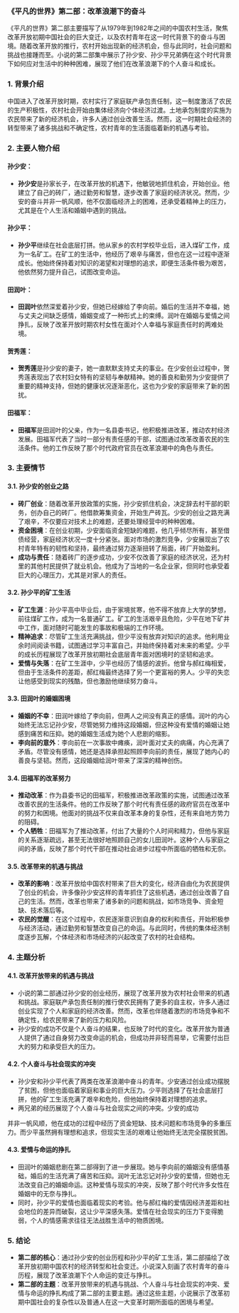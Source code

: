 ### 《平凡的世界》第二部：改革浪潮下的奋斗

《平凡的世界》第二部主要描写了从1979年到1982年之间的中国农村生活，聚焦改革开放初期中国社会的巨大变迁，以及农村青年在这一时代背景下的奋斗与困境。随着改革开放的推行，农村开始出现新的经济机会，但与此同时，社会问题和挑战也接踵而至。小说的第二部集中展示了孙少安、孙少平兄弟俩在这个时代背景下如何应对生活中的种种困难，展现了他们在改革浪潮下的个人奋斗和成长。

### 1. **背景介绍**
中国进入了改革开放时期，农村实行了家庭联产承包责任制，这一制度激活了农民的生产积极性，农村社会开始由集体经济向个体经济过渡。土地承包制度的实施为农民带来了新的经济机会，许多人通过创业改善生活。然而，这一时期社会经济的转型带来了诸多挑战和不确定性，农村青年的生活面临着新的机遇与考验。

### 2. **主要人物介绍**

#### 孙少安：
- **孙少安**是孙家长子，在改革开放的机遇下，他敏锐地抓住机会，开始创业。他建立了自己的砖厂，通过勤劳和智慧，逐步改善了家庭的经济状况。然而，少安的奋斗并非一帆风顺，他不仅面临经济上的困难，还承受着精神上的压力，尤其是在个人生活和婚姻中遇到的挑战。

#### 孙少平：
- **孙少平**继续在社会底层打拼。他从家乡的农村学校毕业后，进入煤矿工作，成为一名矿工。在矿工的生活中，他经历了艰辛与痛苦，但也在这一过程中逐渐成长。他始终保持着对知识的渴望和对理想的追求，即便生活条件极为艰苦，他依然努力提升自己，试图改变命运。

#### 田润叶：
- **田润叶**依然深爱着孙少安，但她已经嫁给了李向前。婚后的生活并不幸福，她与丈夫之间缺乏感情，婚姻变成了一种形式上的束缚。润叶在婚姻与爱情之间挣扎，反映了改革开放时期农村女性在面对个人幸福与家庭责任时的两难处境。

#### 贺秀莲：
- **贺秀莲**是孙少安的妻子，她一直默默支持丈夫的事业。在少安创业过程中，贺秀莲表现出了农村妇女特有的坚韧与奉献精神。她的善良和勤劳为少安提供了重要的精神支持，但她的健康状况逐渐恶化，这也为少安的家庭带来了新的困扰。

#### 田福军：
- **田福军**是田润叶的父亲，作为一名县委书记，他积极推进改革，推动农村经济发展。田福军代表了当时一部分有责任感的干部，试图通过改革改善农民的生活条件。他的工作反映了那个时代政府官员在改革浪潮中的角色与责任。

### 3. **主要情节**

#### 3.1. **孙少安的创业之路**
   - **砖厂创业**：随着改革开放政策的实施，孙少安抓住机会，决定辞去村干部的职务，创办自己的砖厂。他借款筹集资金，开始生产砖瓦。少安的创业之路充满了艰辛，不仅要应对技术上的难题，还要处理经营中的种种困难。
   - **资金困境**：在创业初期，少安面临资金短缺的难题，他几乎倾尽所有，甚至借债经营，家庭经济状况一度十分紧张。面对市场的激烈竞争，少安展现出了农村青年特有的韧性和坚持，最终通过努力逐渐扭转了局面，砖厂开始盈利。
   - **成功与责任**：随着砖厂的逐步成功，少安不仅改善了家庭的经济状况，还为村里的其他村民提供了就业机会。他成为了当地的一名企业家，但同时也承受着巨大的心理压力，尤其是对家人的责任。

#### 3.2. **孙少平的矿工生活**
   - **矿工生涯**：孙少平高中毕业后，由于家境贫寒，他不得不放弃上大学的梦想，前往煤矿工作，成为一名普通矿工。矿工的生活艰辛且危险，少平在地下矿井中工作，面对随时可能发生的事故和极端的工作环境。
   - **精神追求**：尽管矿工生活充满挑战，但少平没有放弃对知识的追求。他利用业余时间阅读书籍，试图通过学习丰富自己，并始终保持着对未来的希望。少平的成长历程展现了改革开放初期社会底层青年面对困境时的坚韧和追求。
   - **爱情与失落**：在矿工生涯中，少平也经历了情感的波折。他曾与郝红梅相爱，但由于生活条件的差距，郝红梅最终选择了另一个更富裕的男人。少平的失恋让他感受到现实的残酷，但也激励他继续努力奋斗。

#### 3.3. **田润叶的婚姻困境**
   - **婚姻的不幸**：田润叶嫁给了李向前，但两人之间没有真正的感情。润叶的内心始终无法忘记孙少安，尽管她努力维持这段婚姻，但这种没有爱情的婚姻让她感到痛苦和压抑。她的婚姻生活成为她个人悲剧的缩影。
   - **李向前的意外**：李向前在一次事故中瘫痪，润叶面对丈夫的病痛，内心充满了矛盾。尽管没有感情，她还是选择承担起照顾李向前的责任，展现了她内心的善良与坚韧。然而，这段婚姻给润叶带来了深深的精神创伤。

#### 3.4. **田福军的改革努力**
   - **推动改革**：作为县委书记的田福军，积极推进改革政策的实施，试图通过改革改善农民的生活条件。他的工作反映了那个时代有责任感的政府官员在改革中的努力和困境。他面对的挑战不仅来自改革本身的复杂性，还有来自地方势力的阻碍。
   - **个人牺牲**：田福军为了推动改革，付出了大量的个人时间和精力，但他与家庭的关系逐渐疏远，甚至无法很好地照顾自己的女儿田润叶。这种个人与家庭之间的矛盾，反映了那个时代干部在推动社会进步过程中所面临的牺牲和无奈。

#### 3.5. **改革带来的机遇与挑战**
   - **改革的影响**：改革开放给中国农村带来了巨大的变化，经济自由化为农民提供了创业的机会，许多像孙少安这样的青年抓住了这些机遇，通过创业改善了自己的生活。然而，改革也带来了诸多新的问题和挑战，如市场竞争、资金短缺、技术落后等。
   - **农民的觉醒**：在这个过程中，农民逐渐意识到自身的权利和责任，开始积极参与经济活动，通过勤劳和智慧改变自己的命运。与此同时，传统的集体经济制度逐步瓦解，个体经济和市场经济的兴起改变了农村的社会结构。

### 4. **主题分析**

#### 4.1. **改革开放带来的机遇与挑战**
   - 小说的第二部通过孙少安的创业经历，展现了改革开放为农村社会带来的机遇和挑战。家庭联产承包责任制的推行使农民拥有了更多的自主权，许多人通过创业实现了个人和家庭的经济改善。然而，改革也伴随着激烈的市场竞争和不确定性，给农民带来了新的压力和风险。
   - 孙少安的成功不仅是个人奋斗的结果，也反映了时代的变化。改革开放为普通人提供了通过自身努力改变命运的机会，但成功并非轻而易举，它需要付出巨大的努力和承受巨大的压力。

#### 4.2. **个人奋斗与社会现实的冲突**
   - 孙少安和孙少平代表了两类在改革浪潮中奋斗的青年。少安通过创业成功摆脱了贫困，但他也面临着家庭和事业的巨大压力。少平则选择了在社会底层打拼，他的矿工生活充满了艰辛和危险，但他始终保持着对理想的追求。
   - 两兄弟的经历展现了个人奋斗与社会现实之间的冲突。少安的成功

并非一帆风顺，他在成功的过程中经历了资金短缺、技术问题和市场竞争的多重压力。而少平虽然拥有理想和追求，但现实生活的艰难让他始终无法完全摆脱贫困。

#### 4.3. **爱情与命运的挣扎**
   - 田润叶的婚姻悲剧在第二部得到了进一步展现。她与李向前的婚姻没有感情基础，婚后的生活充满了痛苦和压抑。润叶无法忘记对孙少安的爱情，但她也无法改变自己的婚姻命运。这种爱情与现实的冲突，反映了那个时代许多女性在婚姻中的无奈与挣扎。
   - 同时，孙少平的爱情也面临着现实的考验。他与郝红梅的爱情因经济差距和社会地位的差异而破裂，这让少平深感失落。爱情在社会现实的压力下变得脆弱，个人的情感需求往往无法战胜生活中的物质困境。

### 5. **结论**
   - **第二部的核心**：通过孙少安的创业历程和孙少平的矿工生活，第二部描绘了改革开放初期中国农村的经济转型和社会变迁。小说深入刻画了农村青年的奋斗历程，展现了改革浪潮下个人命运的变迁与挣扎。
   - **第二部的主题**：改革开放带来的机遇与挑战、个人奋斗与社会现实的冲突、爱情与命运的挣扎构成了第二部的主要主题。通过这些主题，小说展示了改革初期中国社会的复杂性以及普通人在这一大变革时期所面临的困境与希望。
